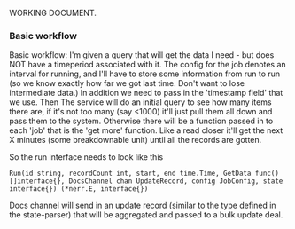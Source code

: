 WORKING DOCUMENT.

### Basic workflow

Basic workflow: I'm given a query that will get the data I need - but does NOT have a timeperiod associated with it. The config for the job denotes an interval for running, and I'll have to store some information from run to run (so we know exactly how far we got last time. Don't want to lose intermediate data.) In addition we need to pass in the 'timestamp field' that we use. Then The service will do an initial query to see how many items there are, if it's not too many (say <1000) it'll just pull them all down and pass them to the system. Otherwise there will be a function passed in to each 'job' that is the 'get more' function. Like a read closer it'll get the next X minutes (some breakdownable unit) until all the records are gotten.

So the run interface needs to look like this

```
Run(id string, recordCount int, start, end time.Time, GetData func()[]interface{}, DocsChannel chan UpdateRecord, config JobConfig, state interface{}) (*nerr.E, interface{})
```

Docs channel will send in an update record (similar to the type defined in the state-parser) that will be aggregated and passed to a bulk update deal.
